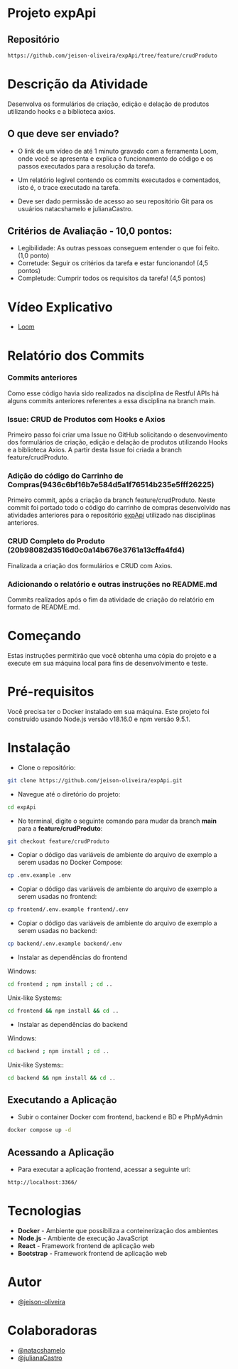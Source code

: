 # Projeto expApi

## Repositório

```sh
https://github.com/jeison-oliveira/expApi/tree/feature/crudProduto
```

# Descrição da Atividade

Desenvolva os formulários de criação, edição e delação de produtos utilizando hooks e a biblioteca axios.

## O que deve ser enviado?

- O link de um vídeo de até 1 minuto gravado com a ferramenta Loom, onde você se apresenta e explica o funcionamento do código e os passos executados para a resolução da tarefa.

- Um relatório legível contendo os commits executados e comentados, isto é, o trace executado na tarefa.

- Deve ser dado permissão de acesso ao seu repositório Git para os usuários natacshamelo e julianaCastro.

## Critérios de Avaliação - 10,0 pontos:

- Legibilidade: As outras pessoas conseguem entender o que foi feito. (1,0 ponto)
- Corretude: Seguir os critérios da tarefa e estar funcionando! (4,5 pontos)
- Completude: Cumprir todos os requisitos da tarefa! (4,5 pontos)

# Vídeo Explicativo

- [Loom](https://www.loom.com/embed/1b7fd39e32d34f8ba018603b0b944e78?sid=5f462756-ea3b-45c8-87b9-5033c240508b)

# Relatório dos Commits

### Commits anteriores

Como esse código havia sido realizados na disciplina de Restful APIs há alguns commits anteriores referentes a essa disciplina na branch main.

### Issue: CRUD de Produtos com Hooks e Axios

Primeiro passo foi criar uma Issue no GitHub solicitando o desenvovimento dos formulários de criação, edição e delação de produtos utilizando Hooks e a biblioteca Axios. A partir desta Issue foi criada a branch feature/crudProduto.

### Adição do código do Carrinho de Compras(9436c6bf16b7e584d5a1f76514b235e5fff26225)

Primeiro commit, após a criação da branch feature/crudProduto. Neste commit foi portado todo o código do carrinho de compras desenvolvido nas atividades anteriores para o repositório [expApi](https://github.com/jeison-oliveira/expApi/tree/feature/crudProduto) utilizado nas disciplinas anteriores.

### CRUD Completo do Produto (20b98082d3516d0c0a14b676e3761a13cffa4fd4)

Finalizada a criação dos formulários e CRUD com Axios.

### Adicionando o relatório e outras instruções no README.md

Commits realizados após o fim da atividade de criação do relatório em formato de README.md.

# Começando

Estas instruções permitirão que você obtenha uma cópia do projeto e a execute em sua máquina local para fins de desenvolvimento e teste.

# Pré-requisitos

Você precisa ter o Docker instalado em sua máquina. Este projeto foi construído usando Node.js versão v18.16.0 e npm versão 9.5.1.

# Instalação

- Clone o repositório:

```sh
git clone https://github.com/jeison-oliveira/expApi.git
```

- Navegue até o diretório do projeto:

```sh
cd expApi
```

- No terminal, digite o seguinte comando para mudar da branch **main** para a **feature/crudProduto**:

```sh
git checkout feature/crudProduto
```

- Copiar o dódigo das variáveis de ambiente do arquivo de exemplo a serem usadas no Docker Compose:

```sh
cp .env.example .env
```

- Copiar o dódigo das variáveis de ambiente do arquivo de exemplo a serem usadas no frontend:

```sh
cp frontend/.env.example frontend/.env
```

- Copiar o dódigo das variáveis de ambiente do arquivo de exemplo a serem usadas no backend:

```sh
cp backend/.env.example backend/.env
```

- Instalar as dependências do frontend

Windows:

```sh
cd frontend ; npm install ; cd ..
```

Unix-like Systems:

```sh
cd frontend && npm install && cd ..
```

- Instalar as dependências do backend

Windows:

```sh
cd backend ; npm install ; cd ..
```

Unix-like Systems::

```sh
cd backend && npm install && cd ..
```

## Executando a Aplicação

- Subir o container Docker com frontend, backend e BD e PhpMyAdmin

```sh
docker compose up -d
```

## Acessando a Aplicação

- Para executar a aplicação frontend, acessar a seguinte url:

```sh
http://localhost:3366/
```

# Tecnologias

- **Docker** - Ambiente que possibiliza a conteinerização dos ambientes
- **Node.js** - Ambiente de execução JavaScript
- **React** - Framework frontend de aplicação web
- **Bootstrap** - Framework frontend de aplicação web

# Autor

- [@jeison-oliveira](https://github.com/jeison-oliveira)

# Colaboradoras

- [@natacshamelo](https://github.com/natacshamelo)
- [@julianaCastro](https://github.com/julianaCastro)
